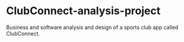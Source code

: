 # ClubConnect-analysis-project
Business and software analysis and design of a sports club app called ClubConnect.
